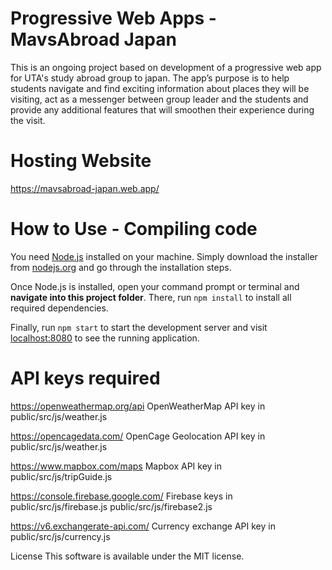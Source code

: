 # Progressive Web Apps - MavsAbroad Japan
This is an ongoing project based on development of a progressive web app for UTA's study abroad group to japan. The app’s purpose is to help students navigate and find exciting information about places they will be visiting, act as a messenger between group leader and the students and provide any additional features that will smoothen their experience during the visit.

# Hosting Website
https://mavsabroad-japan.web.app/

# How to Use - Compiling code
You need [Node.js](https://nodejs.org) installed on your machine. Simply download the installer from [nodejs.org](https://nodejs.org) and go through the installation steps.

Once Node.js is installed, open your command prompt or terminal and **navigate into this project folder**. There, run `npm install` to install all required dependencies.

Finally, run `npm start` to start the development server and visit [localhost:8080](http://localhost:8080) to see the running application.

# API keys required
https://openweathermap.org/api
OpenWeatherMap API key in public/src/js/weather.js

https://opencagedata.com/
OpenCage Geolocation API key in public/src/js/weather.js

https://www.mapbox.com/maps
Mapbox API key in public/src/js/tripGuide.js

https://console.firebase.google.com/
Firebase keys in public/src/js/firebase.js
                 public/src/js/firebase2.js

https://v6.exchangerate-api.com/
Currency exchange API key in public/src/js/currency.js

License
This software is available under the MIT license.
